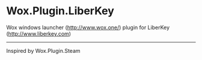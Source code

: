 # Wox.Plugin.LiberKey
Wox windows launcher (http://www.wox.one/) plugin for LiberKey (http://www.liberkey.com)

---
Inspired by Wox.Plugin.Steam
